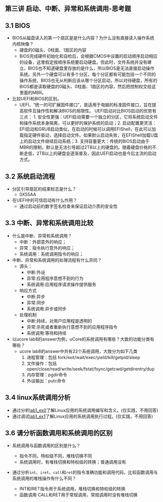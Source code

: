 ## 第三讲 启动、中断、异常和系统调用-思考题

## 3.1 BIOS
-  BIOS从磁盘读入的第一个扇区是是什么内容？为什么没有直接读入操作系统内核映像？
	-  硬盘的0磁头、0柱面、1扇区的内容
	-   BIOS完成硬件初始化和自检后，会根据CMOS中设置的启动顺序启动相应的设备，这里假定按顺序系统要启动硬盘。但此时，文件系统并没有建立，BIOS也不知道硬盘里存放的是什么，所以BIOS是无法直接启动操作系统。另外一个硬盘可以有多个分区，每个分区都有可能包括一个不同的操作系统，BIOS也无从判断应该从哪个分区启动，所以对待硬盘，所有的BIOS都是读取硬盘的0磁头、0柱面、1扇区的内容，然后把控制权交给这里面的MBR。
- 比较UEFI和BIOS的区别。
	- UEFI，“统一的可扩展固件接口”，是适用于电脑的标准固件接口，旨在提高软件互操作性和解决BIOS的局限性。 UEFI启动对比BIOS启动的优势有三点： 1. 安全性更强：UEFI启动需要一个独立的分区，它将系统启动文件和操作系统本身隔离，可以更好的保护系统的启动；2. 启动配置更灵活：EFI启动和GRUB启动类似，在启动的时候可以调用EFIShell，在此可以加载指定硬件驱动，选择启动文件。如果默认启动失败，在EFIShell加载U盘上的启动文件继续启动系统；3. 支持容量更大：传统的BIOS启动由于MBR的限制，默认是无法引导超过2TB以上的硬盘的。随着硬盘价格的不断走低，2TB以上的硬盘会逐渐普及，因此UEFI启动也是今后主流的启动方式。


## 3.2 系统启动流程

- 分区引导扇区的结束标志是什么？
	- 0X55AA
- 在UEFI中的可信启动有什么作用？
	- 通过启动前的数字签名检查来保证启动介质的安全性

## 3.3 中断、异常和系统调用比较
- 什么是中断、异常和系统调用？
	- 中断：外部意外的响应；
	- 异常：指令执行意外的响应；
	- 系统调用：系统调用指令的响应；
-  中断、异常和系统调用的处理流程有什么异同？
	-  源头：
		-  中断:外设
		-  异常:应用程序意想不到的行为 
		-  系统调用:应用程序请求操作提供服务
	- 响应方式 
		- 中断:异步
		- 异常:同步 
		- 系统调用:异步或同步
	- 处理机制 
		- 中断:持续，对用户应用程是透明的
		- 异常:杀死或者重新执行意想不到的应用程序指令
		- 系统调用:等待和持续
- 以ucore lab8的answer为例，uCore的系统调用有哪些？大致的功能分类有哪些？
	- ucore lab8的answer中共有22个系统调用，大致分为如下几类 
		1. 进程管理：包括 fork/exit/wait/exec/yield/kill/getpid/sleep 
		2. 文件操作：包括 open/close/read/write/seek/fstat/fsync/getcwd/getdirentry/dup 
		3. 内存管理：pgdir命令 
		4. 外设输出：putc命令

## 3.4 linux系统调用分析
-  通过分析[lab1_ex0](https://github.com/chyyuu/ucore_lab/blob/master/related_info/lab1/lab1-ex0.md)了解Linux应用的系统调用编写和含义。(仅实践，不用回答)
- 通过调试[lab1_ex1](https://github.com/chyyuu/ucore_lab/blob/master/related_info/lab1/lab1-ex1.md)了解Linux应用的系统调用执行过程。(仅实践，不用回答)
 
## 3.6 请分析函数调用和系统调用的区别
- 系统调用与函数调用的区别是什么？
	- 指令不同，特权级不同，堆栈切换不同
	- 系统调用时，有堆栈切换和特权级的转换；普通调用没有

- 通过分析`int`、`iret`、`call`和`ret`的指令准确功能和调用代码，比较函数调用与系统调用的堆栈操作有什么不同？
	- INT和IRET指令用于系统调用，堆栈切换和特权级的转换
	- 函数调用 CALL和RET用于常规调用，常规调用时没有堆栈切换

